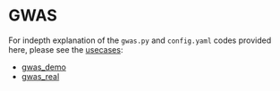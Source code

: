 # GWAS

For indepth explanation of the ``gwas.py`` and ``config.yaml`` codes provided here, please see the [usecases](./../../usecases):

* [gwas_demo](./../../usecases/gwas_demo)
* [gwas_real](./../../usecases/gwas_real)
